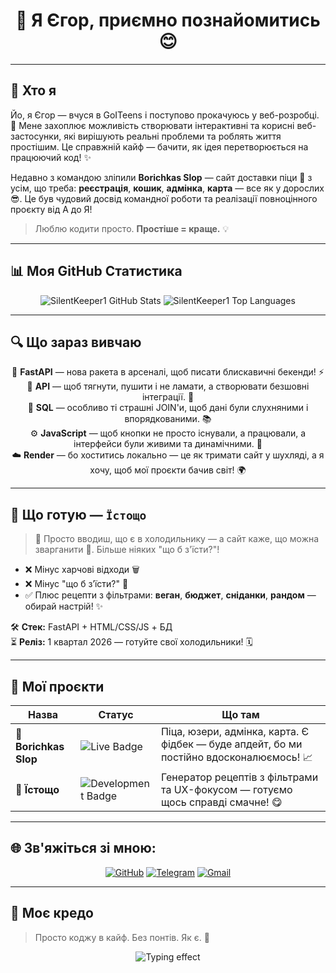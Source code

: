 <h1 align="center">👋 Я Єгор, приємно познайомитись 😊</h1>

---

## 🧠 Хто я

Йо, я Єгор — вчуся в GoITeens і поступово прокачуюсь у веб-розробці. 🚀 Мене захоплює можливість створювати інтерактивні та корисні веб-застосунки, які вирішують реальні проблеми та роблять життя простішим. Це справжній кайф — бачити, як ідея перетворюється на працюючий код! ✨

Недавно з командою зліпили **Borichkas Slop** — сайт доставки піци 🍕 з усім, що треба: **реєстрація**, **кошик**, **адмінка**, **карта** — все як у дорослих 😎. Це був чудовий досвід командної роботи та реалізації повноцінного проєкту від А до Я!

> Люблю кодити просто. **Простіше = краще.** 💡

---

## 📊 Моя GitHub Статистика

<p align="center">
  <img src="https://github-readme-stats.vercel.app/api?username=SilentKeeper1&show_icons=true&theme=dark&include_all_commits=true&count_private=true" alt="SilentKeeper1 GitHub Stats" />
  <img src="https://github-readme-stats.vercel.app/api/top-langs/?username=SilentKeeper1&layout=compact&theme=dark" alt="SilentKeeper1 Top Languages" />
</p>

---

## 🔍 Що зараз вивчаю

<p align="center">
  🐍 <b>FastAPI</b> — нова ракета в арсеналі, щоб писати блискавичні бекенди! ⚡️<br>
  🔗 <b>API</b> — щоб тягнути, пушити і не ламати, а створювати безшовні інтеграції. 🤝<br>
  🧠 <b>SQL</b> — особливо ті страшні JOIN'и, щоб дані були слухняними і впорядкованими. 📚<br>
  ⚙️ <b>JavaScript</b> — щоб кнопки не просто існували, а працювали, а інтерфейси були живими та динамічними. 🎨<br>
  ☁️ <b>Render</b> — бо хоститись локально — це як тримати сайт у шухляді, а я хочу, щоб мої проєкти бачив світ! 🌍
</p>

---

## 🍳 Що готую — `Їстощо`

> 🧠 Просто вводиш, що є в холодильнику — а сайт каже, що можна зварганити 🍲. Більше ніяких "що б з'їсти?"!

- ❌ Мінус харчові відходи 🗑️  
- ❌ Мінус "що б з’їсти?" 🤔  
- ✅ Плюс рецепти з фільтрами: **веган**, **бюджет**, **сніданки**, **рандом** — обирай настрій! ✨

🛠 **Стек:** FastAPI + HTML/CSS/JS + БД  
⏳ **Реліз:** 1 квартал 2026 — готуйте свої холодильники! 🗓️

---

## 🚧 Мої проєкти

| Назва | Статус | Що там |
|------|--------|--------|
| 🍕 **Borichkas Slop** | <img src="https://img.shields.io/badge/Status-Live-brightgreen?style=for-the-badge&logo=vercel" alt="Live Badge"> | Піца, юзери, адмінка, карта. Є фідбек — буде апдейт, бо ми постійно вдосконалюємось! 📈 |
| 🍳 **Їстощо** | <img src="https://img.shields.io/badge/Status-Development-blue?style=for-the-badge&logo=github" alt="Development Badge"> | Генератор рецептів з фільтрами та UX-фокусом — готуємо щось справді смачне! 😋 |

---

## 🌐 Зв'яжіться зі мною:

<p align="center">
  <a href="https://github.com/SilentKeeper1" target="_blank"><img src="https://img.shields.io/badge/GitHub-100000?style=for-the-badge&logo=github&logoColor=white" alt="GitHub"></a>
  <!-- Якщо є LinkedIn, додай: -->
  <!-- <a href="https://www.linkedin.com/in/ВАШ_ЛІНКЕДИН_ПРОФІЛЬ/" target="_blank"><img src="https://img.shields.io/badge/LinkedIn-0077B5?style=for-the-badge&logo=linkedin&logoColor=white" alt="LinkedIn"></a> -->
  <a href="https://t.me/SilentKeeper" target="_blank"><img src="https://img.shields.io/badge/Telegram-2CA5E0?style=for-the-badge&logo=telegram&logoColor=white" alt="Telegram"></a>
  <a href="mailto:yehor.lebid@gmail.com" target="_blank"><img src="https://img.shields.io/badge/Gmail-D14836?style=for-the-badge&logo=gmail&logoColor=white" alt="Gmail"></a>
</p>

---

## 🧩 Моє кредо

> Просто коджу в кайф. Без понтів. Як є. 🤘

<p align="center">
  <img src="https://readme-typing-svg.demolab.com?font=Fira+Code&size=22&pause=1000&color=00F58E&center=true&vCenter=true&width=460&lines=Code+smart.+Ship+hard.;FastAPI+fanboy+in+progress...;Less+talk.+More+commit.;%F0%9F%92%BB+%F0%9F%94%A5+%F0%9F%9A%80" alt="Typing effect" />
</p>
